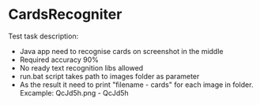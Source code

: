 # CardsRecogniter
Test task description:
- Java app need to recognise cards on screenshot in the middle
- Required accuracy 90%
- No ready text recognition libs allowed
- run.bat script takes path to images folder as parameter
- As the result it need to print "filename - cards" for each image in folder. Excample: QcJd5h.png - QcJd5h
